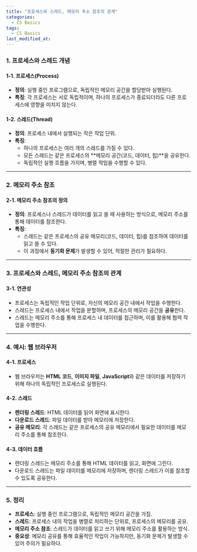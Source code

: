 ```yaml
---
title: "프로세스와 스레드, 메모리 주소 참조의 관계"
categories:
  - CS Basics
tags:
  - CS Basics
last_modified_at:
---
```


### 1. 프로세스와 스레드 개념

#### 1-1. 프로세스(Process)
- **정의**: 실행 중인 프로그램으로, 독립적인 메모리 공간을 할당받아 실행된다.  
- **특징**: 각 프로세스는 서로 독립적이며, 하나의 프로세스가 종료되더라도 다른 프로세스에 영향을 미치지 않는다.  

#### 1-2. 스레드(Thread)
- **정의**: 프로세스 내에서 실행되는 작은 작업 단위.  
- **특징**:  
  - 하나의 프로세스는 여러 개의 스레드를 가질 수 있다.  
  - 모든 스레드는 같은 프로세스의 **메모리 공간(코드, 데이터, 힙)**을 공유한다.  
  - 독립적인 실행 흐름을 가지며, 병렬 작업을 수행할 수 있다.  

---

### 2. 메모리 주소 참조

#### 2-1. 메모리 주소 참조의 정의
- **정의**: 프로세스나 스레드가 데이터를 읽고 쓸 때 사용하는 방식으로, 메모리 주소를 통해 데이터를 참조한다.  
- **특징**:  
  - 스레드는 같은 프로세스의 공유 메모리(코드, 데이터, 힙)를 참조하여 데이터를 읽고 쓸 수 있다.  
  - 이 과정에서 **동기화 문제**가 발생할 수 있어, 적절한 관리가 필요하다.  

---

### 3. 프로세스와 스레드, 메모리 주소 참조의 관계

#### 3-1. 연관성
- 프로세스는 독립적인 작업 단위로, 자신의 메모리 공간 내에서 작업을 수행한다.  
- 스레드는 프로세스 내에서 작업을 분할하며, 프로세스의 메모리 공간을 **공유**한다.  
- 스레드는 메모리 주소를 통해 프로세스 내 데이터를 접근하며, 이를 활용해 협력 작업을 수행한다.  

---

### 4. 예시: 웹 브라우저

#### 4-1. 프로세스
- 웹 브라우저는 **HTML 코드**, **이미지 파일**, **JavaScript**와 같은 데이터를 저장하기 위해 하나의 독립적인 프로세스로 실행된다.  

#### 4-2. 스레드
- **렌더링 스레드**: HTML 데이터를 읽어 화면에 표시한다.  
- **다운로드 스레드**: 파일 데이터를 받아 메모리에 저장한다.  
- **공유 메모리**: 각 스레드는 같은 프로세스의 공유 메모리에서 필요한 데이터를 메모리 주소를 통해 참조한다.  

#### 4-3. 데이터 흐름
- 렌더링 스레드는 메모리 주소를 통해 HTML 데이터를 읽고, 화면에 그린다.  
- 다운로드 스레드는 파일 데이터를 메모리에 저장하며, 렌더링 스레드가 이를 참조할 수 있도록 공유한다.  

---

### 5. 정리

- **프로세스**: 실행 중인 프로그램으로, 독립적인 메모리 공간을 가짐.  
- **스레드**: 프로세스 내의 작업을 병렬로 처리하는 단위로, 프로세스의 메모리를 공유.  
- **메모리 주소 참조**: 스레드가 데이터를 읽고 쓰기 위해 메모리 주소를 활용하는 방식.  
- **중요성**: 메모리 공유를 통해 효율적인 작업이 가능하지만, 동기화 문제가 발생할 수 있어 주의가 필요하다.  

